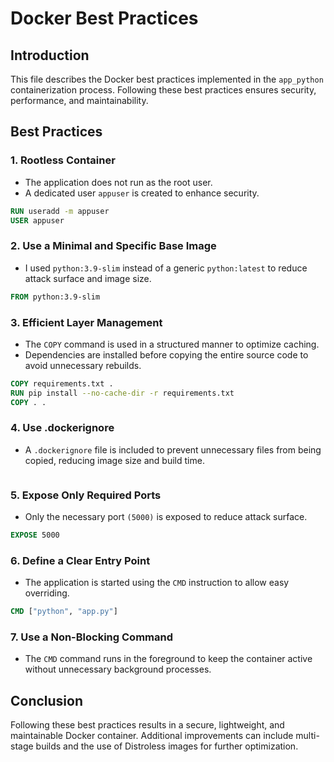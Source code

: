 # Docker Best Practices

## Introduction
This file describes the Docker best practices implemented in the `app_python` containerization process. Following these best practices ensures security, performance, and maintainability.

## Best Practices

### 1. **Rootless Container**
- The application does not run as the root user.
- A dedicated user `appuser` is created to enhance security.

```dockerfile
RUN useradd -m appuser
USER appuser
```

### 2. Use a Minimal and Specific Base Image

- I used `python:3.9-slim` instead of a generic `python:latest` to reduce attack surface and image size.

```dockerfile
FROM python:3.9-slim
```

### 3. Efficient Layer Management

- The `COPY` command is used in a structured manner to optimize caching.
- Dependencies are installed before copying the entire source code to avoid unnecessary rebuilds.

```dockerfile
COPY requirements.txt .
RUN pip install --no-cache-dir -r requirements.txt
COPY . .
```

### 4. Use .dockerignore

- A `.dockerignore` file is included to prevent unnecessary files from being copied, reducing image size and build time.

```text

```

### 5. Expose Only Required Ports

- Only the necessary port `(5000)` is exposed to reduce attack surface.

```dockerfile
EXPOSE 5000
```

### 6. Define a Clear Entry Point

- The application is started using the `CMD` instruction to allow easy overriding.

```dockerfile
CMD ["python", "app.py"]
```

### 7. Use a Non-Blocking Command

- The `CMD` command runs in the foreground to keep the container active without unnecessary background processes.



## Conclusion

Following these best practices results in a secure, lightweight, and maintainable Docker container. Additional improvements can include multi-stage builds and the use of Distroless images for further optimization.
